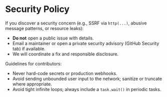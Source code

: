 # Security Policy

If you discover a security concern (e.g., SSRF via `http(...)`, abusive message patterns, or resource leaks):

- **Do not** open a public issue with details.
- Email a maintainer or open a private security advisory (GitHub Security tab) if available.
- We will coordinate a fix and responsible disclosure.

Guidelines for contributors:
- Never hard-code secrets or production webhooks.
- Avoid sending unbounded user input to the network; sanitize or truncate where appropriate.
- Avoid tight infinite loops; always include a `task.wait()` in periodic tasks.
